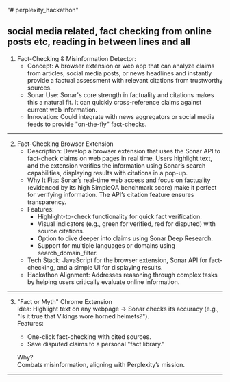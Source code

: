 "# perplexity_hackathon" 


social media related, fact checking from online posts etc, reading in between lines and all
----
1. Fact-Checking & Misinformation Detector:
    * Concept: A browser extension or web app that can analyze claims from articles, social media posts, or news headlines and instantly provide a factual assessment with relevant citations from trustworthy sources.
    * Sonar Use: Sonar's core strength in factuality and citations makes this a natural fit. It can quickly cross-reference claims against current web information.
    * Innovation: Could integrate with news aggregators or social media feeds to provide "on-the-fly" fact-checks.
----
2. Fact-Checking Browser Extension
   - Description: Develop a browser extension that uses the Sonar API to fact-check claims on web pages in real time. Users highlight text, and the extension verifies the information using Sonar’s search capabilities, displaying results with citations in a pop-up.
   - Why It Fits: Sonar’s real-time web access and focus on factuality (evidenced by its high SimpleQA benchmark score) make it perfect for verifying information. The API’s citation feature ensures transparency.[](https://www.analyticsvidhya.com/blog/2025/01/perplexity-sonar-api/)[](https://www.reddit.com/r/perplexity_ai/comments/1i6rd9b/introducing_sonar_perplexitys_api_sonar_is_the/)
   - Features:
     - Highlight-to-check functionality for quick fact verification.
     - Visual indicators (e.g., green for verified, red for disputed) with source citations.
     - Option to dive deeper into claims using Sonar Deep Research.
     - Support for multiple languages or domains using search_domain_filter.
   - Tech Stack: JavaScript for the browser extension, Sonar API for fact-checking, and a simple UI for displaying results.
   - Hackathon Alignment: Addresses reasoning through complex tasks by helping users critically evaluate online information.
----
3. "Fact or Myth" Chrome Extension  
    Idea: Highlight text on any webpage → Sonar checks its accuracy (e.g., "Is it true that Vikings wore horned helmets?").  
    Features:  
    - One-click fact-checking with cited sources.  
    - Save disputed claims to a personal "fact library."  

    Why?  
    Combats misinformation, aligning with Perplexity’s mission.

****